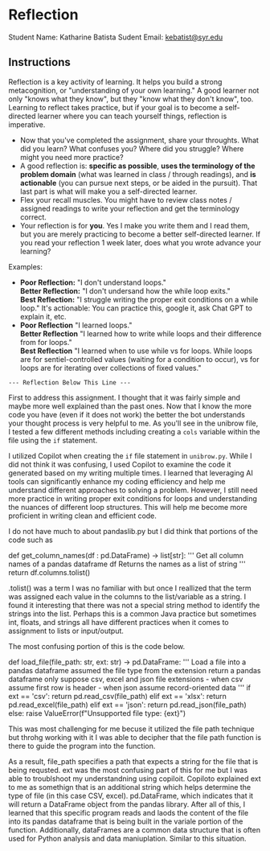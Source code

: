 # Reflection

Student Name:  Katharine Batista
Sudent Email:  kebatist@syr.edu

## Instructions

Reflection is a key activity of learning. It helps you build a strong metacognition, or "understanding of your own learning." A good learner not only "knows what they know", but they "know what they don't know", too. Learning to reflect takes practice, but if your goal is to become a self-directed learner where you can teach yourself things, reflection is imperative.

- Now that you've completed the assignment, share your throughts. What did you learn? What confuses you? Where did you struggle? Where might you need more practice?
- A good reflection is: **specific as possible**,  **uses the terminology of the problem domain** (what was learned in class / through readings), and **is actionable** (you can pursue next steps, or be aided in the pursuit). That last part is what will make you a self-directed learner.
- Flex your recall muscles. You might have to review class notes / assigned readings to write your reflection and get the terminology correct.
- Your reflection is for **you**. Yes I make you write them and I read them, but you are merely practicing to become a better self-directed learner. If you read your reflection 1 week later, does what you wrote advance your learning?

Examples:

- **Poor Reflection:**  "I don't understand loops."   
**Better Reflection:** "I don't undersand how the while loop exits."   
**Best Reflection:** "I struggle writing the proper exit conditions on a while loop." It's actionable: You can practice this, google it, ask Chat GPT to explain it, etc. 
-  **Poor Reflection** "I learned loops."   
**Better Reflection** "I learned how to write while loops and their difference from for loops."   
**Best Reflection** "I learned when to use while vs for loops. While loops are for sentiel-controlled values (waiting for a condition to occur), vs for loops are for iterating over collections of fixed values."

`--- Reflection Below This Line ---`

First to address this assignment. I thought that it was fairly simple and maybe more well explained than the past ones. Now that I know the more code you have (even if it does not work) the better the bot understands your thought process is very helpful to me. As you'll see in the unibrow file, I tested a few different methods including creating a `cols` variable within the file using the `if` statement.

I utilized Copilot when creating the `if` file statement in `unibrow.py`. While I did not think it was confusing, I used Copilot to examine the code it generated based on my writing multiple times. I learned that leveraging AI tools can significantly enhance my coding efficiency and help me understand different approaches to solving a problem. However, I still need more practice in writing proper exit conditions for loops and understanding the nuances of different loop structures. This will help me become more proficient in writing clean and efficient code.

I do not have much to about pandaslib.py but I did think that portions of the code such as 

def get_column_names(df : pd.DataFrame) -> list[str]:
    '''
    Get all column names of a pandas dataframe df
    Returns the names as a list of string
    '''
    return df.columns.tolist()

.tolist() was a term I was no familiar with but once I reallized that the term was assigned each value in the columns to the list/variable as a string. I found it interesting that there was not a special string method to identify the strings into the list. Perhaps this is a common Java practice but sometimes int, floats, and strings all have different practices when it comes to assignment to lists or input/output. 

The most confusing portion of this is the code below. 

def load_file(file_path: str, ext: str) -> pd.DataFrame:
    '''
    Load a file into a pandas dataframe assumed the file type from the extension
    return a pandas dataframe
    only suppose csv, excel and json file extensions
    - when csv assume first row is header
    - when json assume record-oriented data
    '''
    if ext == 'csv':
        return pd.read_csv(file_path)
    elif ext == 'xlsx':
        return pd.read_excel(file_path)
    elif ext == 'json':
        return pd.read_json(file_path)
    else:
        raise ValueError(f"Unsupported file type: {ext}")
 
This was most challenging for me becuse it utilized the file path technique but throhg working with it I was able to decipher that the file path function is there to guide the program into the function. 

As a result, file_path specifies a path that expects a string for the file that is being requsted. ext was the most confusing part of this for me but I was able to troublshoot my understandning using copiloit. Copiloto explained ext to me as somethign that is an additional string which helps determine the type of file (in this case CSV, excel). pd.DataFrame, which indicates that it will return a DataFrame object from the pandas library. After all of this, I learned that this specific program reads and laods the content of the file into its pandas dataframe that is being built in the variale portion of the function. Additionally, dataFrames are a common data structure that is often used for Python analysis and data maniuplation. Similar to this situation.